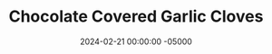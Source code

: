 ---
layout: post
title:  "Chocolate Covered Garlic  Cloves"
date:   2024-02-21 00:00:00 -05000
categories: 
- Recipes
- Meme Recipes
permalink: /recipes/chocolate-covered-garlic
image: /assets/Food/Meme/Garlic/garlic.jpg
ing: garlic-ing
facts: garlic-facts
Prep: 20
Rest: 
Cook: 40
Source1: https://www.simplyrecipes.com/recipes/roasted_garlic/
Source2: 
Description: This was something stupid I did for April Fool's Day, where I passed them off as chocolate covered raisins. This is a fun and harmless prank to anyone not expecting it.
Instructions: 
- Preheat oven to 400F and line small baking sheet with aluminum foil<br><br>

- Cut garlic in half and take out the cloves. Leave the skin on<br><br>

- Line small baking sheet or plate with parchment paper. Add garlic into chocolate and mix, being carful to not break up cloves. Transfer cloves to parchment paper<br><br>

- Refrigerate to cool and solidify the chocolate. Store in a Ziploc in the fridge.<br><br>

- Serve on April Fool's Day or to your worst enemy.  If you're really evil, coat the garlic cloves raw, not roasted
---
